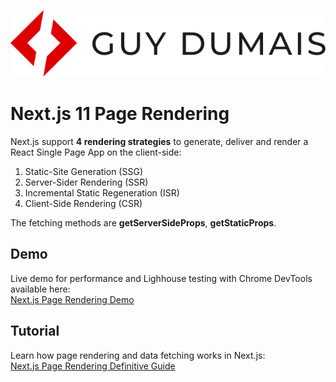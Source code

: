 ![Alt](/public/guy-dumais-logo.svg "Guy Dumais")
# Next.js 11 Page Rendering

Next.js support **4 rendering strategies** to generate, deliver and render a React Single Page App on the client-side:
1. Static-Site Generation (SSG)
2. Server-Sider Rendering (SSR)
3. Incremental Static Regeneration (ISR)
4. Client-Side Rendering (CSR)

The fetching methods are **getServerSideProps**, **getStaticProps**.

## Demo
Live demo for performance and Lighhouse testing with Chrome DevTools available here:  
[Next.js Page Rendering Demo](https://next-page-rendering.vercel.app/ "Next.js Page Rendering Demo")

## Tutorial
Learn how page rendering and data fetching works in Next.js:  
[Next.js Page Rendering Definitive Guide](https://guydumais.digital/blog/next-js-page-rendering-definitive-guide "Next.js Page Rendering Definitive Guide")
